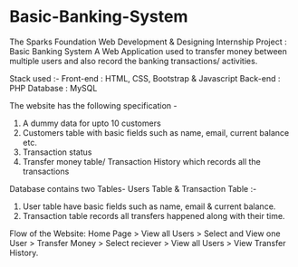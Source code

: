 # Basic-Banking-System

The Sparks Foundation Web Development & Designing Internship Project : Basic Banking System
A Web Application used to transfer money between multiple users and also record the banking transactions/ activities.

Stack used :- Front-end : HTML, CSS, Bootstrap & Javascript     Back-end : PHP       Database : MySQL

The website has the following specification -

1. A dummy data for upto 10 customers
2. Customers table with basic fields such as name, email, current balance etc.
3. Transaction status
4. Transfer money table/ Transaction History which records all the transactions

Database contains two Tables- Users Table & Transaction Table :-

1. User table have basic fields such as name, email & current balance.
2. Transaction table records all transfers happened along with their time.

Flow of the Website: Home Page > View all Users > Select and View one User > Transfer Money > Select reciever > View all Users > View Transfer History.
